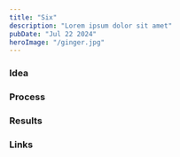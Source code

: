 ```yaml
---
title: "Six"
description: "Lorem ipsum dolor sit amet"
pubDate: "Jul 22 2024"
heroImage: "/ginger.jpg"
---
```


### Idea

### Process

### Results

### Links
